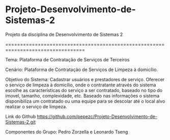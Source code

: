 # Projeto-Desenvolvimento-de-Sistemas-2
Projeto da disciplina de Desenvolvimento de Sistemas 2

=================================================================================

Tema: Plataforma de Contratação de Serviços de Terceiros

Cenário:
Plataforma de Contratação de Serviços de Limpeza à domicílio.
  
Objetivo do Sistema:
Cadastrar usuários e prestadores de serviço.
Oferecer o serviço de limpeza à domicílio, onde o contratante através do sistema escolhe as características do serviço a ser contratado, baseado no tipo do ímovel, tamanho, complexidade, etc.
Baseado nas informações o sistema disponibiliza um contratado ou uma 	equipe para se descolar até o local alvo realizar o serviço de 	limpeza.
  
Link do Github
https://github.com/pepezc/Projeto-Desenvolvimento-de-Sistemas-2.git

Componentes do Grupo:
Pedro Zorzella e Leonardo Tseng
